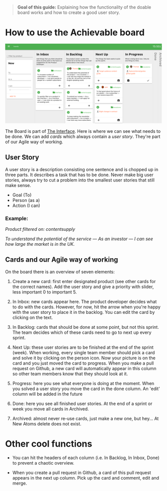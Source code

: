 > **Goal of this guide:** Explaining how the functionality of the doable board works and how to create a good user story.

# How to use the Achievable board

<img src="../images/board.png" width="700">

The Board is part of [The Interface](https://interface.newatoms.com/). Here is where we can see what needs to be done. We can add *cards* which always contain a *user story*. They're part of our Agile way of working.

## User Story

A user story is a description consisting one sentence and is chopped up in three parts. It describes a task that has to be done. Never make big user stories, always try to cut a problem into the smallest user stories that still make sense.

* Goal (To)
* Person (as a)
* Action (I can)


### Example:

*Product filtered on: contentsupply*

*To understand the potential of the service — As an investor — I can see how large the market is in the UK.*

## Cards and our Agile way of working

On the board there is an overview of seven elements:

1. Create a new card: first enter designated product (see other cards for the correct names). Add the user story and give a priority with slider, less important 0 to important 5.

2. In Inbox: new cards appear here. The product developer decides what to do with the cards. However, for now, hit the arrow when you're happy with the user story to place it in the backlog. You can edit the card by clicking on the text.

3. In Backlog: cards that should be done at some point, but not this sprint. The team decides which of these cards need to go to next up every sprint.

4. Next Up: these user stories are to be finished at the end of the sprint (week). When working, every single team member should pick a card and solve it by clicking on the person icon. Now your picture is on the card and you just moved the card to progress. When you make a pull request on Github, a new card will automatically appear in this column so other team members know that they should look at it.

5. Progress: here you see what everyone is doing at the moment. When you solved a user story you move the card in the done column. An 'edit' column will be added in the future

6. Done: here you see all finished user stories. At the end of a sprint or week you move all cards in Archived.

7. Archived: almost never re-use cards, just make a new one, but hey... At New Atoms delete does not exist.

# Other cool functions

* You can hit the headers of each column (i.e. In Backlog, In Inbox, Done) to prevent a chaotic overview.

* When you create a pull request in Github, a card of this pull request appears in the next up column. Pick up the card and comment, edit and merge.
